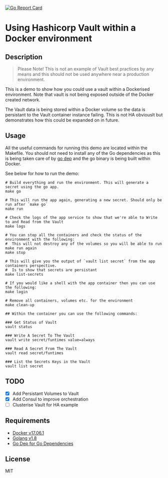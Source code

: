 [![Go Report Card](https://goreportcard.com/badge/github.com/DavyJ0nes/DockerVaultDemo)](https://goreportcard.com/report/github.com/DavyJ0nes/DockerVaultDemo)
# Using Hashicorp Vault within a Docker environment

## Description
> Please Note!
> This is not an example of Vault best practices by any means and this should not be used anywhere near a production environment.

This is a demo to show how you could use a vault within a Dockerised environment. Note that vault is not being exposed outside of the Docker created network.

The Vault data is being stored within a Docker volume so the data is persistant to the Vault container instance failing. This is not HA obviouslt but demonstrates how this could be expanded on in future.

## Usage
All the useful commands for running this demo are located within the Makefile. You should not need to install any of the Go dependencies as this is being taken care of by [go dep](https://github.com/golang/dep) and the go binary is being built within Docker.

See below for how to run the demo:

```shell
# Build everything and run the environment. This will generate a secret using the go app.
make go

# This will run the app again, generating a new secret. Should only be run after `make go`
make run

# Check the logs of the app service to show that we're able to Write to and Read from the Vault
make logs

# You can stop all the containers and check the status of the environment with the following:
#  This will not destroy any of the volumes so you will be able to run make run again
make stop

# This will give you the output of `vault list secret` from the app containers perspective.
#  Is to show that secrets are persistant
make list-secrets

# If you would like a shell with the app container then you can use the following:
make login

# Remove all containers, volumes etc. for the environment
make clean-up

## Within the container you can use the following commands:

### Get Status of Vault
vault status

### Write A Secret To The Vault
vault write secret/funtimes value=always

### Read A Secret From The Vault
vault read secret/funtimes

### List the Secrets Keys in the Vault
vault list secret
```

## TODO
- [x] Add Persistant Volumes to Vault
- [x] Add Consul to improve orchestration
- [ ] Clusterise Vault for HA example

## Requirements
- [Docker v17.06.1](https://docs.docker.com/engine/installation/)
- [Golang v1.8](https://golang.org/doc/install)
- [Go Dep for Go Dependencies](https://github.com/golang/dep)

## License
MIT
